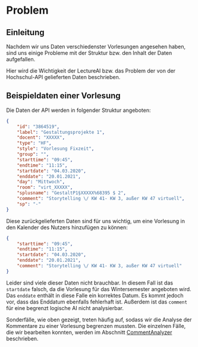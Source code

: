 # Problem 

## Einleitung

Nachdem wir uns Daten verschiedenster Vorlesungen angesehen haben, sind uns einige Probleme mit der Struktur bzw. den Inhalt der Daten aufgefallen.

Hier wird die Wichtigkeit der LectureAI bzw. das Problem der von der Hochschul-API gelieferten Daten beschrieben.

## Beispieldaten einer Vorlesung
Die Daten der API werden in folgender Struktur angeboten:
```json
{
    "id": "3864519",
    "label": "Gestaltungsprojekte 1",
    "docent": "XXXXX",
    "type": "HF",
    "style": "Vorlesung Fixzeit",
    "group": "",
    "starttime": "09:45",
    "endtime": "11:15",
    "startdate": "04.03.2020",
    "enddate": "20.01.2021",
    "day": "Mittwoch",
    "room": "virt_XXXXX",
    "splusname": "GestaltP1§XXXXX%68395 $ 2",
    "comment": "Storytelling \/ KW 41- KW 3, außer KW 47 virtuell",
    "sp": "-"
}
```
Diese zurückgelieferten Daten sind für uns wichtig, um eine Vorlesung in den Kalender des Nutzers hinzufügen zu können:
```json
{
    "starttime": "09:45",
    "endtime": "11:15",
    "startdate": "04.03.2020",
    "enddate": "20.01.2021",
    "comment": "Storytelling \/ KW 41- KW 3, außer KW 47 virtuell"
}
```
Leider sind viele dieser Daten nicht brauchbar. In diesem Fall ist das `startdate` falsch, da die Vorlesung für das Wintersemester angeboten wird. Das `enddate` enthält in diese Falle ein korrektes Datum. Es kommt jedoch vor, dass das Enddatum ebenfalls fehlerhaft ist. Außerdem ist das `comment` für eine begrenzt logische AI nicht analysierbar.

Sonderfälle, wie oben gezeigt, treten häufig auf, sodass wir die Analyse der Kommentare zu einer Vorlesung begrenzen mussten. Die einzelnen Fälle, die wir bearbeiten konnten, werden im Abschnitt [CommentAnalyzer](CommentAnalyzer.md) beschrieben.